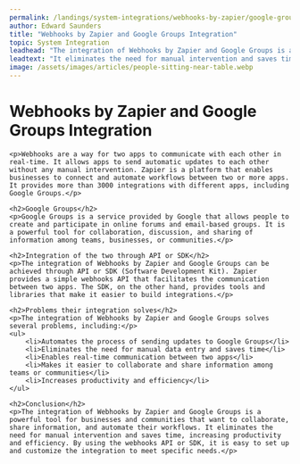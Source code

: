 ```yaml
---
permalink: /landings/system-integrations/webhooks-by-zapier/google-groups
author: Edward Saunders
title: "Webhooks by Zapier and Google Groups Integration"
topic: System Integration
leadhead: "The integration of Webhooks by Zapier and Google Groups is a powerful tool for businesses and communities that want to collaborate, share information, and automate their workflows"
leadtext: "It eliminates the need for manual intervention and saves time, increasing productivity and efficiency. By using the webhooks API or SDK, it is easy to set up and customize the integration to meet specific needs."
image: /assets/images/articles/people-sitting-near-table.webp
---
```

<div class="arttext">	<h1>Webhooks by Zapier and Google Groups Integration</h1>

	<p>Webhooks are a way for two apps to communicate with each other in real-time. It allows apps to send automatic updates to each other without any manual intervention. Zapier is a platform that enables businesses to connect and automate workflows between two or more apps. It provides more than 3000 integrations with different apps, including Google Groups.</p>

	<h2>Google Groups</h2>
	<p>Google Groups is a service provided by Google that allows people to create and participate in online forums and email-based groups. It is a powerful tool for collaboration, discussion, and sharing of information among teams, businesses, or communities.</p>

	<h2>Integration of the two through API or SDK</h2>
	<p>The integration of Webhooks by Zapier and Google Groups can be achieved through API or SDK (Software Development Kit). Zapier provides a simple webhooks API that facilitates the communication between two apps. The SDK, on the other hand, provides tools and libraries that make it easier to build integrations.</p>

	<h2>Problems their integration solves</h2>
	<p>The integration of Webhooks by Zapier and Google Groups solves several problems, including:</p>
	<ul>
		<li>Automates the process of sending updates to Google Groups</li>
		<li>Eliminates the need for manual data entry and saves time</li>
		<li>Enables real-time communication between two apps</li>
		<li>Makes it easier to collaborate and share information among teams or communities</li>
		<li>Increases productivity and efficiency</li>
	</ul>

	<h2>Conclusion</h2>
	<p>The integration of Webhooks by Zapier and Google Groups is a powerful tool for businesses and communities that want to collaborate, share information, and automate their workflows. It eliminates the need for manual intervention and saves time, increasing productivity and efficiency. By using the webhooks API or SDK, it is easy to set up and customize the integration to meet specific needs.</p>
</div>